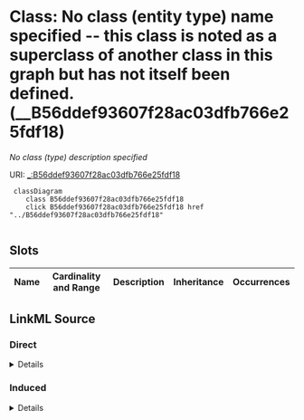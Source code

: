 

# Class: No class (entity type) name specified -- this class is noted as a superclass of another class in this graph but has not itself been defined. (__B56ddef93607f28ac03dfb766e25fdf18)


_No class (type) description specified_







URI: [_:B56ddef93607f28ac03dfb766e25fdf18](_:B56ddef93607f28ac03dfb766e25fdf18)






```mermaid
 classDiagram
    class B56ddef93607f28ac03dfb766e25fdf18
    click B56ddef93607f28ac03dfb766e25fdf18 href "../B56ddef93607f28ac03dfb766e25fdf18"
      
```




<!-- no inheritance hierarchy -->


## Slots

| Name | Cardinality and Range | Description | Inheritance | Occurrences |
| ---  | --- | --- | --- | --- |














## LinkML Source

<!-- TODO: investigate https://stackoverflow.com/questions/37606292/how-to-create-tabbed-code-blocks-in-mkdocs-or-sphinx -->

### Direct

<details>

```yaml
name: __B56ddef93607f28ac03dfb766e25fdf18
conforms_to: No schema conformance document specified
description: No class (type) description specified
title: No class (entity type) name specified -- this class is noted as a superclass
  of another class in this graph but has not itself been defined.
from_schema: sawgraph-kg
rank: 1000
class_uri: _:B56ddef93607f28ac03dfb766e25fdf18

```
</details>

### Induced

<details>

```yaml
name: __B56ddef93607f28ac03dfb766e25fdf18
conforms_to: No schema conformance document specified
description: No class (type) description specified
title: No class (entity type) name specified -- this class is noted as a superclass
  of another class in this graph but has not itself been defined.
from_schema: sawgraph-kg
rank: 1000
class_uri: _:B56ddef93607f28ac03dfb766e25fdf18

```
</details>